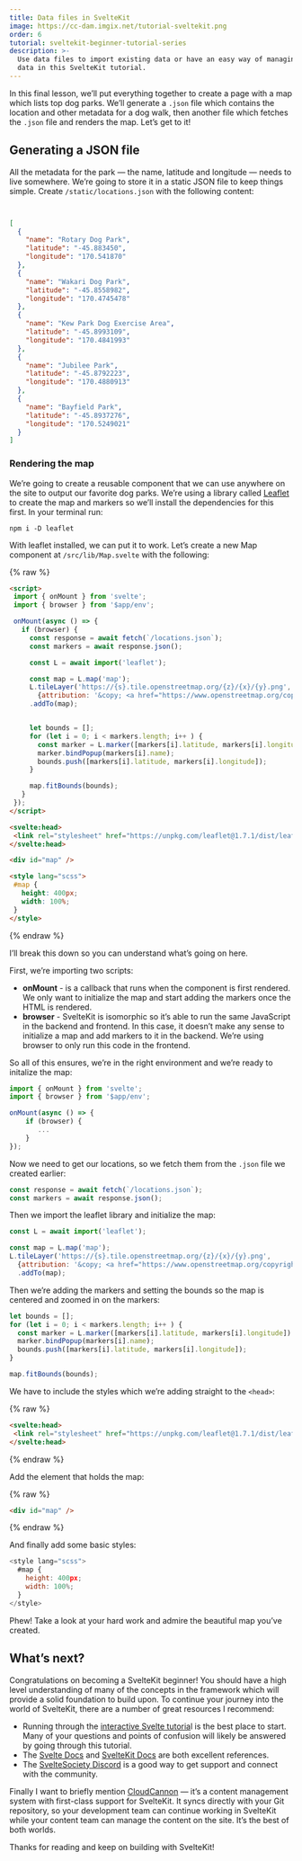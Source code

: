 ```yaml
---
title: Data files in SvelteKit
image: https://cc-dam.imgix.net/tutorial-sveltekit.png
order: 6
tutorial: sveltekit-beginner-tutorial-series
description: >-
  Use data files to import existing data or have an easy way of managing global
  data in this SvelteKit tutorial.
---
```


In this final lesson, we’ll put everything together to create a page with a map which lists top dog parks. We’ll generate a `.json` file which contains the location and other metadata for a dog walk, then another file which fetches the `.json` file and renders the map. Let’s get to it\!

## Generating a JSON file

All the metadata for the park — the name, latitude and longitude — needs to live somewhere. We’re going to store it in a static JSON file to keep things simple. Create `/static/locations.json` with the following content:

```json


[
  {
    "name": "Rotary Dog Park",
    "latitude": "-45.883450",
    "longitude": "170.541870"
  },
  {
    "name": "Wakari Dog Park",
    "latitude": "-45.8558982",
    "longitude": "170.4745478"
  },
  {
    "name": "Kew Park Dog Exercise Area",
    "latitude": "-45.8993109",
    "longitude": "170.4841993"
  },
  {
    "name": "Jubilee Park",
    "latitude": "-45.8792223",
    "longitude": "170.4880913"
  },
  {
    "name": "Bayfield Park",
    "latitude": "-45.8937276",
    "longitude": "170.5249021"
  }
]
```


### Rendering the map

We’re going to create a reusable component that we can use anywhere on the site to output our favorite dog parks. We’re using a library called [Leaflet](https://leafletjs.com/) to create the map and markers so we’ll install the dependencies for this first. In your terminal run:

```shell
npm i -D leaflet
```

With leaflet installed, we can put it to work. Let’s create a new Map component at `/src/lib/Map.svelte` with the following:

{% raw %}
 ```html
<script>
  import { onMount } from 'svelte';
  import { browser } from '$app/env';

  onMount(async () => {
    if (browser) {
      const response = await fetch(`/locations.json`);
      const markers = await response.json();

      const L = await import('leaflet');

      const map = L.map('map');
      L.tileLayer('https://{s}.tile.openstreetmap.org/{z}/{x}/{y}.png', 
        {attribution: '&copy; <a href="https://www.openstreetmap.org/copyright">OpenStreetMap</a> contributors'})
      .addTo(map);


      let bounds = [];
      for (let i = 0; i < markers.length; i++ ) {
        const marker = L.marker([markers[i].latitude, markers[i].longitude]).addTo(map);
        marker.bindPopup(markers[i].name);
        bounds.push([markers[i].latitude, markers[i].longitude]);
      }

      map.fitBounds(bounds);
    }
  });
</script>

<svelte:head>
  <link rel="stylesheet" href="https://unpkg.com/leaflet@1.7.1/dist/leaflet.css" crossorigin=""/>
</svelte:head>

<div id="map" />

<style lang="scss">
  #map {
    height: 400px;
    width: 100%;
  }
</style>
```
{% endraw %}

I’ll break this down so you can understand what’s going on here.

First, we’re importing two scripts:

* **onMount** - is a callback that runs when the component is first rendered. We only want to initialize the map and start adding the markers once the HTML is rendered.
* **browser** - SvelteKit is isomorphic so it’s able to run the same JavaScript in the backend and frontend. In this case, it doesn’t make any sense to initialize a map and add markers to it in the backend. We’re using browser to only run this code in the frontend.

So all of this ensures, we’re in the right environment and we’re ready to initalize the map:

```javascript
import { onMount } from 'svelte';
import { browser } from '$app/env';

onMount(async () => {
    if (browser) {
       ...
    }
});
```

Now we need to get our locations, so we fetch them from the `.json` file we created earlier:

```javascript
const response = await fetch(`/locations.json`);
const markers = await response.json();
```

Then we import the leaflet library and initialize the map:

```javascript
const L = await import('leaflet');

const map = L.map('map');
L.tileLayer('https://{s}.tile.openstreetmap.org/{z}/{x}/{y}.png', 
  {attribution: '&copy; <a href="https://www.openstreetmap.org/copyright">OpenStreetMap</a> contributors'})
  .addTo(map);
```

Then we’re adding the markers and setting the bounds so the map is centered and zoomed in on the markers:

```javascript
let bounds = [];
for (let i = 0; i < markers.length; i++ ) {
  const marker = L.marker([markers[i].latitude, markers[i].longitude]).addTo(map);
  marker.bindPopup(markers[i].name);
  bounds.push([markers[i].latitude, markers[i].longitude]);
}

map.fitBounds(bounds);
```

We have to include the styles which we’re adding straight to the `<head>`\:

{% raw %}
 ```html
<svelte:head>
  <link rel="stylesheet" href="https://unpkg.com/leaflet@1.7.1/dist/leaflet.css" crossorigin=""/>
</svelte:head>
```
{% endraw %}

Add the element that holds the map:

{% raw %}
 ```html
<div id="map" />
```
{% endraw %}

And finally add some basic styles:

```javascript
<style lang="scss">
  #map {
    height: 400px;
    width: 100%;
  }
</style>
```

Phew\! Take a look at your hard work and admire the beautiful map you’ve created.

## What’s next?

Congratulations on becoming a SvelteKit beginner\! You should have a high level understanding of many of the concepts in the framework which will provide a solid foundation to build upon. To continue your journey into the world of SvelteKit, there are a number of great resources I recommend:

* Running through the [interactive Svelte tutoria](https://svelte.dev/tutorial/basics)l is the best place to start. Many of your questions and points of confusion will likely be answered by going through this tutorial.
* The [Svelte Docs](https://svelte.dev/docs) and [SvelteKit Docs](https://kit.svelte.dev/docs/introduction) are both excellent references.
* The [SvelteSociety Discord](https://discord.com/invite/svelte) is a good way to get support and connect with the community.

Finally I want to briefly mention [CloudCannon](https://cloudcannon.com/sveltekit-cms/) — it’s a content management system with first-class support for SvelteKit. It syncs directly with your Git repository, so your development team can continue working in SvelteKit while your content team can manage the content on the site. It’s the best of both worlds.

Thanks for reading and keep on building with SvelteKit\!
